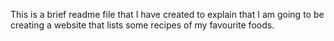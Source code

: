 This is a brief readme file that I have created to explain that I am going to be creating a website that lists some recipes of my favourite foods.